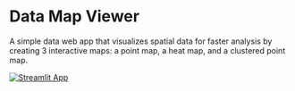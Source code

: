 # Data Map Viewer

A simple data web app that visualizes spatial data for faster analysis by creating 3 interactive maps: a point map, a heat map, and a clustered point map.

[![Streamlit App](https://static.streamlit.io/badges/streamlit_badge_black_white.svg)](https://data-map-viewer.streamlit.app/)

